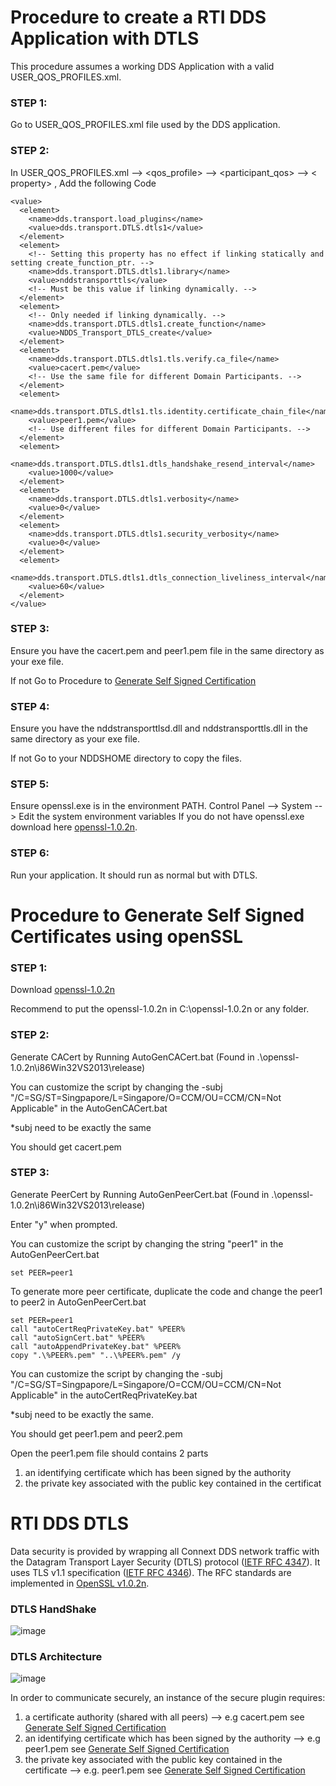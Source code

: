 # Procedure to create a RTI DDS Application with DTLS

This procedure assumes a working DDS Application with a valid USER_QOS_PROFILES.xml.

### STEP 1:
Go to USER_QOS_PROFILES.xml file used by the DDS application.


### STEP 2:
In USER_QOS_PROFILES.xml --> <qos_profile> --> <participant_qos> --> < property> , Add the following Code

  

```
<value>
  <element>
    <name>dds.transport.load_plugins</name>
    <value>dds.transport.DTLS.dtls1</value>
  </element>
  <element>
    <!-- Setting this property has no effect if linking statically and setting create_function_ptr. -->
    <name>dds.transport.DTLS.dtls1.library</name>
    <value>nddstransporttls</value>
    <!-- Must be this value if linking dynamically. -->
  </element>
  <element>
    <!-- Only needed if linking dynamically. -->
    <name>dds.transport.DTLS.dtls1.create_function</name>
    <value>NDDS_Transport_DTLS_create</value>
  </element>
  <element>
    <name>dds.transport.DTLS.dtls1.tls.verify.ca_file</name>
    <value>cacert.pem</value>
    <!-- Use the same file for different Domain Participants. -->
  </element>
  <element>
    <name>dds.transport.DTLS.dtls1.tls.identity.certificate_chain_file</name>
    <value>peer1.pem</value>
    <!-- Use different files for different Domain Participants. -->
  </element>
  <element>
    <name>dds.transport.DTLS.dtls1.dtls_handshake_resend_interval</name>
    <value>1000</value>
  </element>
  <element>
    <name>dds.transport.DTLS.dtls1.verbosity</name>
    <value>0</value>
  </element>
  <element>
    <name>dds.transport.DTLS.dtls1.security_verbosity</name>
    <value>0</value>
  </element>
  <element>
    <name>dds.transport.DTLS.dtls1.dtls_connection_liveliness_interval</name>
    <value>60</value>
  </element>
</value>
```


### STEP 3:
Ensure you have the cacert.pem and peer1.pem file in the same directory as your exe file.

If not Go to Procedure to [Generate Self Signed Certification](https://github.com/chuachongmo/RTIDDS/blob/main/DDS_531/SecureDDS.md#procedure-to-generate-self-signed-certification)

### STEP 4:
Ensure you have the nddstransporttlsd.dll and nddstransporttls.dll in the same directory as your exe file.

If not Go to your NDDSHOME directory to copy the files.

### STEP 5:
Ensure openssl.exe is in the environment PATH. Control Panel --> System --> Edit the system environment variables
If you do not have openssl.exe download here [openssl-1.0.2n](https://github.com/chuachongmo/RTIDDS/tree/main/openssl-1.0.2n).

### STEP 6:
Run your application. It should run as normal but with DTLS.  

# Procedure to Generate Self Signed Certificates using openSSL

### STEP 1:
Download [openssl-1.0.2n](https://github.com/chuachongmo/RTIDDS/tree/main/openssl-1.0.2n)

Recommend to put the openssl-1.0.2n in C:\openssl-1.0.2n or any folder. 

### STEP 2:

Generate CACert by Running AutoGenCACert.bat (Found in .\openssl-1.0.2n\i86Win32VS2013\release)

You can customize the script by changing the -subj "/C=SG/ST=Singpapore/L=Singapore/O=CCM/OU=CCM/CN=Not Applicable" in the AutoGenCACert.bat

*subj need to be exactly the same

You should get cacert.pem

### STEP 3:

Generate PeerCert by Running AutoGenPeerCert.bat (Found in .\openssl-1.0.2n\i86Win32VS2013\release)

Enter "y" when prompted. 

You can customize the script by changing the string "peer1" in the AutoGenPeerCert.bat

```
set PEER=peer1
```

To generate more peer certificate, duplicate the code and change the peer1 to peer2 in AutoGenPeerCert.bat

```
set PEER=peer1
call "autoCertReqPrivateKey.bat" %PEER%
call "autoSignCert.bat" %PEER%
call "autoAppendPrivateKey.bat" %PEER%
copy ".\%PEER%.pem" "..\%PEER%.pem" /y
```

You can customize the script by changing the -subj "/C=SG/ST=Singpapore/L=Singapore/O=CCM/OU=CCM/CN=Not Applicable" in the autoCertReqPrivateKey.bat

*subj need to be exactly the same.

You should get peer1.pem and peer2.pem

Open the peer1.pem file should contains 2 parts
1. an identifying certificate which has been signed by the authority
2. the private key associated with the public key contained in the certificat

# RTI DDS DTLS

Data security is provided by wrapping all Connext DDS network traffic with the Datagram Transport
Layer Security (DTLS) protocol ([IETF RFC 4347](https://www.rfc-editor.org/rfc/rfc4347)). It uses TLS v1.1 specification ([IETF RFC 4346](https://datatracker.ietf.org/doc/html/rfc4346)). The RFC standards are implemented in [OpenSSL v1.0.2n](https://github.com/openssl/openssl/tree/OpenSSL_1_0_2n).


### DTLS HandShake
![image](https://user-images.githubusercontent.com/25761033/221502600-8996016b-e9df-4e8c-b6e2-bf78f4b02fd6.png)


### DTLS Architecture

![image](https://user-images.githubusercontent.com/25761033/221497352-dc1129fb-1e62-47f6-a9f7-312d28008ba8.png)



In order to communicate securely, an instance of the secure plugin requires: 
1) a certificate authority (shared with all peers) --> e.g cacert.pem see [Generate Self Signed Certification](https://github.com/chuachongmo/RTIDDS/blob/main/DDS_531/SecureDDS.md#procedure-to-generate-self-signed-certification)
2) an identifying certificate which has been signed by the authority --> e.g peer1.pem see [Generate Self Signed Certification](https://github.com/chuachongmo/RTIDDS/blob/main/DDS_531/SecureDDS.md#procedure-to-generate-self-signed-certification)
3) the private key associated with the public key contained in the certificate --> e.g. peer1.pem see [Generate Self Signed Certification](https://github.com/chuachongmo/RTIDDS/blob/main/DDS_531/SecureDDS.md#procedure-to-generate-self-signed-certification)









